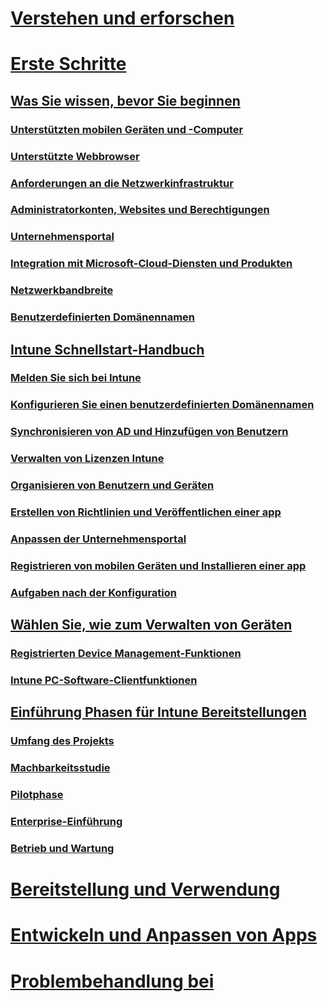 # [Verstehen und erforschen](/intune/understand-explore/introduction-to-microsoft-intune)

# [Erste Schritte](what-to-know-before-you-start-microsoft-intune.md)
## [Was Sie wissen, bevor Sie beginnen](what-to-know-before-you-start-microsoft-intune.md)
### [Unterstützten mobilen Geräten und -Computer](supported-mobile-devices-and-computers.md)
### [Unterstützte Webbrowser](supported-web-browsers.md)
### [Anforderungen an die Netzwerkinfrastruktur](network-infrastructure-requirements-for-microsoft-intune.md)
### [Administratorkonten, Websites und Berechtigungen](administrative-accounts-websites-perms.md)
### [Unternehmensportal](microsoft-intune-company-portal.md)
### [Integration mit Microsoft-Cloud-Diensten und Produkten](integration-with-cloud-services.md)
### [Netzwerkbandbreite](network-bandwidth-use.md)
### [Benutzerdefinierten Domänennamen](domain-names-for-microsoft-intune.md)

## [Intune Schnellstart-Handbuch](start-with-a-paid-subscription-to-microsoft-intune.md)
### [Melden Sie sich bei Intune](start-with-a-paid-subscription-to-microsoft-intune-step-1.md)
### [Konfigurieren Sie einen benutzerdefinierten Domänennamen](start-with-a-paid-subscription-to-microsoft-intune-step-2.md)
### [Synchronisieren von AD und Hinzufügen von Benutzern](start-with-a-paid-subscription-to-microsoft-intune-step-3.md)
### [Verwalten von Lizenzen Intune](start-with-a-paid-subscription-to-microsoft-intune-step-4.md)
### [Organisieren von Benutzern und Geräten](start-with-a-paid-subscription-to-microsoft-intune-step-5.md)
### [Erstellen von Richtlinien und Veröffentlichen einer app](start-with-a-paid-subscription-to-microsoft-intune-step-6.md)
### [Anpassen der Unternehmensportal](start-with-a-paid-subscription-to-microsoft-intune-step-7.md)
### [Registrieren von mobilen Geräten und Installieren einer app](start-with-a-paid-subscription-to-microsoft-intune-step-8.md)
### [Aufgaben nach der Konfiguration](post-configuration-tasks.md)

## [Wählen Sie, wie zum Verwalten von Geräten](choose-how-to-manage-devices.md)
### [Registrierten Device Management-Funktionen](mobile-device-management-capabilities-in-microsoft-intune.md)
### [Intune PC-Software-Clientfunktionen](windows-pc-management-capabilities-in-microsoft-intune.md)

## [Einführung Phasen für Intune Bereitstellungen](rollout-phases-for-microsoft-intune-deployment.md)
### [Umfang des Projekts](project-scope.md)
### [Machbarkeitsstudie](proof-of-concept.md)
### [Pilotphase](pilot.md)
### [Enterprise-Einführung](enterprise-rollout.md)
### [Betrieb und Wartung](operations-and-maintenance.md)

<!-- # [Plan and Design](/intune/plan-design/ways-to-do-enterprise-mobility) -->
# [Bereitstellung und Verwendung](/intune/deploy-use/overview-of-device-and-app-lifecycles-in-microsoft-intune)
# [Entwickeln und Anpassen von Apps](/intune/develop/intune-app-sdk)
# [Problembehandlung bei](/intune/troubleshoot/general-troubleshooting-tips-for-microsoft-intune)
